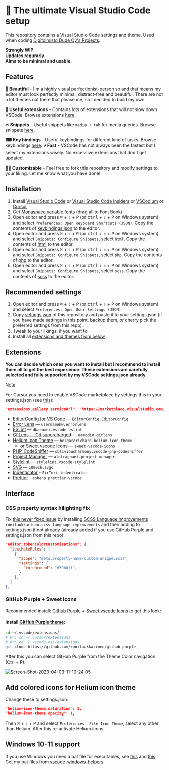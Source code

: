 # 🚀 The ultimate Visual Studio Code setup

This repository contains a Visual Studio Code settings and theme.
Used when coding [Digitoimisto Dude Oy's Projects](https://github.com/digitoimistodude).

**Strongly WIP.**<br>
**Updates regurarly.**<br>
**Aims to be minimal and usable.**<br>

## Features

**🎨 Beautiful** - I'm a highly visual perfectionist-person so and that means my editor must look perfectly minimal, distract-free and beautiful. There are not a lot themes out there that please me, so I decided to build my own.

**🧠 Useful extensions** - Contains lots of extensions that will not slow down VSCode. Browse extensions [here](#extensions).

**✂ Snippets** - Useful snippets like `media + tab` for media queries. Browse snippets [here](https://github.com/ronilaukkarinen/vscode-settings/tree/master/snippets).

**⌨ Key bindings** - Useful keybindings for different kind of tasks. Browse keybindings [here](https://github.com/ronilaukkarinen/vscode-settings/blob/master/keybindings.json).
**⚡ Fast** - VSCode has not always been the fastest but I select my extensions wisely. No excessive extensions that don't get updated.

**👨‍💻 Customizable** - Feel free to fork this repository and modify settings to your liking. Let me know what you have done!

## Installation

1. Install [Visual Studio Code](https://code.visualstudio.com/) or [Visual Studio Code Insiders](https://code.visualstudio.com/insiders/) or [VSCodium](https://vscodium.com) or [Cursor](https://cursor.com)
2. Get [Monaspace variable fonts](https://github.com/githubnext/monaspace/releases/download/v1.300/monaspace-variable-v1.300.zip) (drag all to Font Book)
3. Open editor and press <kbd>⌘</kbd> <span>+</span> <kbd>⇧</kbd> <span>+</span> <kbd>P</kbd> (or <kbd>ctrl</kbd> <span>+</span> <kbd>⇧</kbd> <span>+</span> <kbd>P</kbd> on Windows system) and select `Preferences: Open Keyboard Shortcuts (JSON)`. Copy the contents of [keybindings.json](https://github.com/ronilaukkarinen/vscode-settings/blob/master/keybindings.json) to the editor.
3. Open editor and press <kbd>⌘</kbd> <span>+</span> <kbd>⇧</kbd> <span>+</span> <kbd>P</kbd> (or <kbd>ctrl</kbd> <span>+</span> <kbd>⇧</kbd> <span>+</span> <kbd>P</kbd> on Windows system) and select `Snippets: Configure Snippets`, select `html`. Copy the contents of [html](https://github.com/ronilaukkarinen/vscode-settings/blob/master/snippets/html.json) to the editor.
4. Open editor and press <kbd>⌘</kbd> <span>+</span> <kbd>⇧</kbd> <span>+</span> <kbd>P</kbd> (or <kbd>ctrl</kbd> <span>+</span> <kbd>⇧</kbd> <span>+</span> <kbd>P</kbd> on Windows system) and select `Snippets: Configure Snippets`, select `php`. Copy the contents of [php](https://github.com/ronilaukkarinen/vscode-settings/blob/master/snippets/php.json) to the editor.
5. Open editor and press <kbd>⌘</kbd> <span>+</span> <kbd>⇧</kbd> <span>+</span> <kbd>P</kbd> (or <kbd>ctrl</kbd> <span>+</span> <kbd>⇧</kbd> <span>+</span> <kbd>P</kbd> on Windows system) and select `Snippets: Configure Snippets`, select `scss`. Copy the contents of [scss](https://github.com/ronilaukkarinen/vscode-settings/blob/master/snippets/scss.json) to the editor.

## Recommended settings

1. Open editor and press <kbd>⌘</kbd> <span>+</span> <kbd>⇧</kbd> <span>+</span> <kbd>P</kbd> (or <kbd>ctrl</kbd> <span>+</span> <kbd>⇧</kbd> <span>+</span> <kbd>P</kbd> on Windows system) and select `Preferences: Open User Settings (JSON)`
2. Copy [settings.json](https://raw.githubusercontent.com/ronilaukkarinen/vscode-settings/master/settings.json) of this repository and paste it to your settings.json (if you have made settings in this point, backup them, or cherry pick the preferred settings from this repo).
3. Tweak to your likings, if you want to
4. Install all [extensions and themes from below](https://github.com/ronilaukkarinen/vscode-settings#extensions)

## Extensions

**You can decide which ones you want to install but I recommend to install them all to get the best experience. These extensions are carefully selected and fully supported by my VSCode settings.json already.**

> [!NOTE]
> For Cursor you need to enable VSCode marketplace by settings this in your settings.json (see [this](https://github.com/cursor/cursor/issues/2461#issuecomment-3023527935)):
> ```json
> "extensions.gallery.serviceUrl": "https://marketplace.visualstudio.com/_apis/public/gallery",
> ```

- [EditorConfig for VS Code](https://marketplace.visualstudio.com/items?itemName=EditorConfig.EditorConfig) — `EditorConfig.EditorConfig`
- [Error Lens](https://marketplace.visualstudio.com/items?itemName=usernamehw.errorlens) — `usernamehw.errorlens`
- [ESLint](https://marketplace.visualstudio.com/items?itemName=dbaeumer.vscode-eslint) — `dbaeumer.vscode-eslint`
- [GitLens — Git supercharged](https://marketplace.visualstudio.com/items?itemName=eamodio.gitlens) — `eamodio.gitlens`
- [Helium Icon Theme](https://marketplace.visualstudio.com/items?itemName=helgardrichard.helium-icon-theme) — `helgardrichard.helium-icon-theme`
  - or [Sweet vscode Icons](https://open-vsx.org/extension/Letgamer/sweet-vscode-icons) — `sweet-vscode-icons`
- [PHP_CodeSniffer](https://marketplace.visualstudio.com/items?itemName=obliviousharmony.vscode-php-codesniffer) — `obliviousharmony.vscode-php-codesniffer`
- [Project Manager](https://marketplace.visualstudio.com/items?itemName=alefragnani.project-manager) — `alefragnani.project-manager`
- [Stylelint](https://marketplace.visualstudio.com/items?itemName=stylelint.vscode-stylelint) — `stylelint.vscode-stylelint`
- [SVG](https://marketplace.visualstudio.com/items?itemName=jock.svg) — `1000ch.svgo`
- [Indenticator](https://marketplace.visualstudio.com/items?itemName=SirTori.indenticator) - `SirTori.indenticator`
- [Prettier](https://marketplace.visualstudio.com/items?itemName=esbenp.prettier-vscode) - `esbenp.prettier-vscode`

## Interface

### CSS property syntax hilighting fix

Fix [this never fixed issue](https://github.com/atom/language-sass/issues/226#issuecomment-1129938430) by installing [SCSS Language Improvements](https://marketplace.visualstudio.com/items?itemName=ronilaukkarinen.scss-language-improvements) `ronilaukkarinen.scss-language-improvements` and then adding to settings.json if not already (already added if you use GitHub Purple and settings.json from this repo):

```json
"editor.tokenColorCustomizations": {
  "textMateRules": [
    {
      "scope": "meta.property-name-custom-unique.scss",
      "settings": {
        "foreground": "#79b8ff",
      }
    },
  ]
},
```

### GitHub Purple + Sweet icons

Recommended install: [Github Purple](https://marketplace.visualstudio.com/items?itemName=4a454646.github-purple) + [Sweet vscode Icons](https://marketplace.visualstudio.com/items?itemName=EliverLara.sweet-vscode-icons) to get this look:

#### Install [GitHub Purple theme](https://github.com/ronilaukkarinen/github-purple):

```bash
cd ~/.vscode/extensions/
# Or: cd ~/.cursor/extensions
# Or: cd ~/.vscode-oss/extensions
git clone https://github.com/ronilaukkarinen/github-purple
```

After this you can select GitHub Purple from the Theme Color navigation (Ctrl + P).

![Screen-Shot-2023-04-03-11-10-24 05](https://user-images.githubusercontent.com/1534150/229450660-3a8c26e6-2382-4f4a-bf66-560edd54edd4.png)

## Add colored icons for Helium icon theme

Change these to settings.json:

```json
"helium-icon-theme.saturation": 1,
"helium-icon-theme.opacity": 1,
```

Then <kbd>⌘</kbd> <span>+</span> <kbd>⇧</kbd> <span>+</span> <kbd>P</kbd> and select `Preferences: File Icon Theme`, select any other than Helium. After this re-activate Helium icons.

## Windows 10-11 support

If you use Windows you need a bat file for executables, see [this](https://github.com/microsoft/vscode/issues/22391#issuecomment-310593201) and [this](https://www.reddit.com/r/bashonubuntuonwindows/comments/77idb8/where_is_the_executable_for_the_new_wsl_ubuntu_in/donn90c/?utm_source=reddit&utm_medium=web2x&context=3). Get my bat files from [vscode-windows-helpers](https://github.com/ronilaukkarinen/vscode-windows-helpers).
